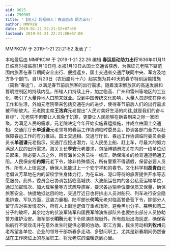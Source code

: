 ```yaml
---
aid: 9025
zid: 790965
title: '【同人】超短同人：春运启动 助力出行'
author: MMPKCW
date: 2019-01-21 22:21:52+07:00
lastmod: 2019-01-21 22:21:00+07:00
---
```


MMPKCW 于 2019-1-21 22:21:52 发表了：

本帖最后由 MMPKCW 于 2019-1-21 22:26 编辑 ****春运启动助力出行****1636年01月11日临高时报临高1月10日电 本报1月10日从国土交通省获悉，为保证元老院下辖范围内旅客在春节期间安全出行、便捷返乡，国土交通省交通厅联同中央、军方及地方多个部门，自1月23日（农历腊月十六）起实施为其40天的春节特别运输措施（简称“春运”），以满足春节前后旅客的出行需求。随着澳宋解放区的高速发展和篡明控制区的持续内乱，所辖人口持续上升，加之临高、广州和雷州等地区的工业化，吸引了大量异地人口前来就业。受到中国传统文化影响，大量人员即使在异地工作和生活，外加元老院带来包括交通在内的进步，使得春节前后人们的出行需求被不断放大。元老院主席**王洛宾**元老提出“人民对美好生活的向往,就是我们的奋斗目标”，元老院不但要让人民免于饥寒，更要让人民能够在新春到来之际一家团聚。为满足人民的需求，元老院决定今年开始实施春运措施，并成立由国土交通相、交通厅厅长**单道谦**元老领导的春运工作协调临时委员会，协调各部门全力以赴保障春运工作的有力推进。国土交通相、交通厅厅长、春运工作协调临时委员会委员长**单道谦**元老指示，交通厅应挖出潜力，让人民坐上船、赶上车，尽最大的努力满足人民的出行需求。海关关长**季安**元老要求，包括博铺港海关在内的一线单位动员起来，除必要人员之外，所有海关公务员往一线压，确保海关的检查通道畅通无阻。人民保安相**冉耀**元老下令，除非特殊情况，所有警察不得请假，保留必要人员外，所有人上街巡逻，确保人民能过上一个安宁祥和的春节。文化科学相**胡青白**元老倡议芳草地在内的留校学生身体力行，为在车站、港口等待的旅客提供开水等志愿服务。此外，委员会已协调包括临高城铁、大波航运在内的各公私营运输单位，通过加密班次、加大载客量等方式疏导旅客，要求各运输单位要保质又保量，确保旅客安全、快捷地抵达目的地，交通厅近日也将排出人员对船只、列车进行安全隐患排查。军队方面，武装力量相、陆军部长**何鸣**元老对临高警备营下令，除部分人留守应对突发情况外，所有人上街巡逻值守重点场所，避免黑尔分子、篡明和苟二分子的破坏，其余地方的伏波军陆军和国民军除演练部队外也要抽出部分人员协助警方维护治安。海军部长**明秋**元老下令除演练舰艇外，所有舰艇出海巡逻，确保客船航行不受攻击并在意外发生时提供必要的协助。职工方面，民生劳动相**刘牧州**元老希望各单位、企业的领导干部新春多走动、多慰问职工、尤其是新春期间仍然奋战在工作岗位上的基层职工，将元老院的温暖送到心里。

---------

